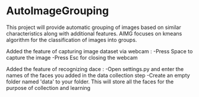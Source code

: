 # AutoImageGrouping
This project will provide automatic grouping of images based on similar characteristics along with additional features. AIMG focuses on kmeans algorithm for the classification of images into groups. 


Added the feature of capturing image dataset via webcam :
-Press Space to capture the image
-Press Esc for closing the webcam

Added the feature of recognizing dace :
-Open settings.py and enter the names of the faces you added in the data collection step 
-Create an empty folder named 'data' to your folder. This will store all the faces for the purpose of collection and learning
